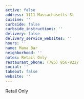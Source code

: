 ```yaml
---
active: false
address: 1111 Massachusetts St
cuisine: ''
curbside: false
curbside_instructions: ''
delivery: false
delivery_service_websites: ''
hours: ''
name: Mana Bar
neighborhood: ''
notes: Retail Only
restaurant_phone: (785) 856-8227
social: ''
takeout: false
website: ''
---
```


Retail Only